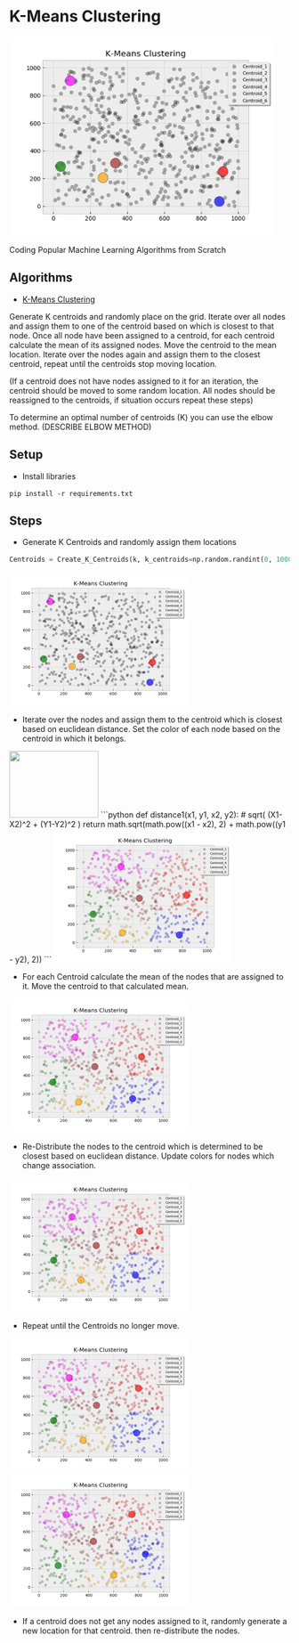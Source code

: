 # K-Means Clustering
![K-Means Clustering](img/K-Means_Clustering_Gif.gif)

Coding Popular Machine Learning Algorithms from Scratch

## Algorithms
* [K-Means Clustering](https://github.com/Jadams29/ML_From_Scratch/tree/master/K-Means_Clustering)



Generate K centroids and randomly place on the grid. Iterate over all nodes and assign them to one 
of the centroid based on which is closest to that node. Once all node have been assigned to a centroid, for each
centroid calculate the mean of its assigned nodes. Move the centroid to the mean location. Iterate over the nodes
again and assign them to the closest centroid, repeat until the centroids stop moving location.

(If a centroid does not have nodes assigned to it for an iteration, the centroid should be moved to some random
location. All nodes should be reassigned to the centroids, if situation occurs repeat these steps) 
 
 To determine an optimal number of centroids (K) you can use the elbow method. (DESCRIBE ELBOW METHOD)
## Setup
* Install libraries
```commandline
pip install -r requirements.txt
```
## Steps
* Generate K Centroids and randomly assign them locations 
```python
Centroids = Create_K_Centroids(k, k_centroids=np.random.randint(0, 1000, size=(2, k)), colors=color_list)
```
<img src="img/K-Means_Clustering_Plot_0.png" width="320" height="240">


* Iterate over the nodes and assign them to the centroid which is closest based on euclidean distance. Set the color 
of each node based on the centroid in which it belongs.
<img src="https://wikimedia.org/api/rest_v1/media/math/render/svg/b48fad52918eb76d14c4f17973ae210f7c1a6312" width="160" height="120">
```python
def distance1(x1, y1, x2, y2):
    # sqrt( (X1-X2)^2 + (Y1-Y2)^2 )
    return math.sqrt(math.pow((x1 - x2), 2) + math.pow((y1 - y2), 2))
```
<img src="img/K-Means_Clustering_Plot_1.png" width="320" height="240">

* For each Centroid calculate the mean of the nodes that are assigned to it. Move the centroid to that calculated mean.

<img src="img/K-Means_Clustering_Plot_2.png" width="320" height="240">

* Re-Distribute the nodes to the centroid which is determined to be closest based on euclidean distance. Update colors 
for nodes which change association. 

<img src="img/K-Means_Clustering_Plot_3.png" width="320" height="240">

* Repeat until the Centroids no longer move.

<img src="img/K-Means_Clustering_Plot_4.png" width="320" height="240">

<img src="img/K-Means_Clustering_Plot_32.png" width="320" height="240">

* If a centroid does not get any nodes assigned to it, randomly generate a new location for that centroid. 
then re-distribute the nodes.



